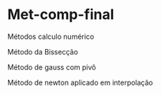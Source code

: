 # Met-comp-final
Métodos calculo numérico


Método da Bissecção

Método de gauss com pivô

Método de newton aplicado em interpolação
